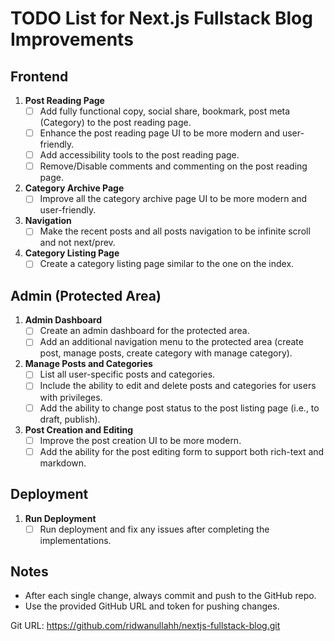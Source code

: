 
# TODO List for Next.js Fullstack Blog Improvements

## Frontend
1. **Post Reading Page**
   - [ ] Add fully functional copy, social share, bookmark, post meta (Category) to the post reading page.
   - [ ] Enhance the post reading page UI to be more modern and user-friendly.
   - [ ] Add accessibility tools to the post reading page.
   - [ ] Remove/Disable comments and commenting on the post reading page.

2. **Category Archive Page**
   - [ ] Improve all the category archive page UI to be more modern and user-friendly.

3. **Navigation**
   - [ ] Make the recent posts and all posts navigation to be infinite scroll and not next/prev.

4. **Category Listing Page**
   - [ ] Create a category listing page similar to the one on the index.

## Admin (Protected Area)
1. **Admin Dashboard**
   - [ ] Create an admin dashboard for the protected area.
   - [ ] Add an additional navigation menu to the protected area (create post, manage posts, create category with manage category).

2. **Manage Posts and Categories**
   - [ ] List all user-specific posts and categories.
   - [ ] Include the ability to edit and delete posts and categories for users with privileges.
   - [ ] Add the ability to change post status to the post listing page (i.e., to draft, publish).

3. **Post Creation and Editing**
   - [ ] Improve the post creation UI to be more modern.
   - [ ] Add the ability for the post editing form to support both rich-text and markdown.

## Deployment
1. **Run Deployment**
   - [ ] Run deployment and fix any issues after completing the implementations.

## Notes
- After each single change, always commit and push to the GitHub repo.
- Use the provided GitHub URL and token for pushing changes.

Git URL: https://github.com/ridwanullahh/nextjs-fullstack-blog.git
